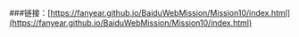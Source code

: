 ###链接：[https://fanyear.github.io/BaiduWebMission/Mission10/index.html](https://fanyear.github.io/BaiduWebMission/Mission10/index.html)
